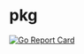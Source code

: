 # pkg

[![Go Report Card](https://goreportcard.com/badge/github.com/ming-go/pkg)](https://goreportcard.com/report/github.com/ming-go/pkg)
